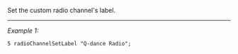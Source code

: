 Set the custom radio channel's label.


---
*Example 1:*
```sqf
5 radioChannelSetLabel "Q-dance Radio";
```
